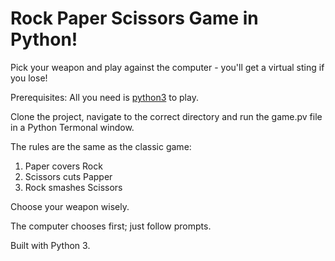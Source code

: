 # Rock Paper Scissors Game in Python!

Pick your weapon and play against the computer - you'll get a virtual sting if you lose!

Prerequisites: All you need is [python3](https://www.google.com) to play.

Clone the project, navigate to the correct directory and run the game.pv file in a Python Termonal window.

The rules are the same as the classic game:
1. Paper covers Rock
2. Scissors cuts Papper
3. Rock smashes Scissors

Choose your weapon wisely.

The computer chooses first; just follow prompts.

Built with Python 3.